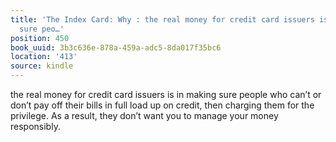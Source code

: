 ```yaml
---
title: 'The Index Card: Why : the real money for credit card issuers is in making
  sure peo…'
position: 450
book_uuid: 3b3c636e-878a-459a-adc5-8da017f35bc6
location: '413'
source: kindle
---
```


the real money for credit card issuers is in making sure people who can’t or don’t pay off their bills in full load up on credit, then charging them for the privilege. As a result, they don’t want you to manage your money responsibly.